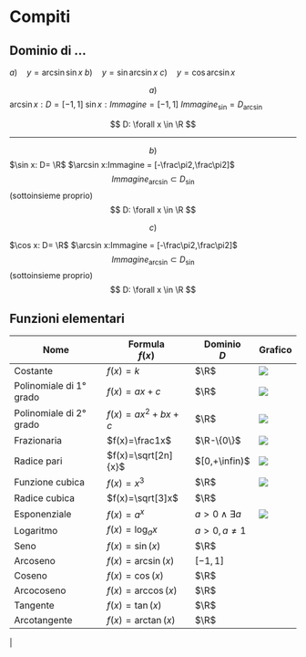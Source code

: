# Compiti
## Dominio di ...

$a) \quad y=\arcsin \sin x$
$b) \quad y=\sin \arcsin x$
$c) \quad y=\cos \arcsin x$

$$
a)
$$
$\arcsin x:D=[-1,1]$
$\sin x:Immagine = [-1,1]$
$Immagine_{\sin}=D_{\arcsin}$

$$
D: \forall x \in \R
$$

---

$$
b)
$$
$\sin x: D= \R$
$\arcsin x:Immagine = [-\frac\pi2,\frac\pi2]$
$$Immagine_{\arcsin} \subset D_{\sin}$$
(sottoinsieme proprio)
$$
D: \forall x \in \R
$$


$$
c)
$$


$\cos x: D= \R$
$\arcsin x:Immagine = [-\frac\pi2,\frac\pi2]$
$$Immagine_{\arcsin} \subset D_{\sin}$$
(sottoinsieme proprio)
$$
D: \forall x \in \R
$$


## Funzioni elementari

|Nome|Formula<br />$f(x)$|Dominio<br />$D$|Grafico|
|---|---|---|---|
|Costante|$f(x)=k$|$\R$|![](https://i.imgur.com/dRTeOpr.png)|
|Polinomiale di 1° grado|$f(x)=ax+c$|$\R$|![](https://i.imgur.com/R3k8qqj.png)|
|Polinomiale di 2° grado|$f(x)=ax^2+bx+c$|$\R$|![](https://i.imgur.com/7RBzSX0.png)|
|Frazionaria|$f(x)=\frac1x$|$\R-\{0\}$|![](https://i.imgur.com/jPrSavx.png)|
|Radice pari|$f(x)=\sqrt[2n]{x}$|$[0,+\infin)$|![](https://i.imgur.com/xUXSqLA.png)|
|Funzione cubica|$f(x)=x^3$|$\R$|![](https://i.imgur.com/g8Gbt0T.png)|
|Radice cubica|$f(x)=\sqrt[3]x$|$\R$||
|Esponenziale|$f(x)=a^x$|$a>0 \land \exists a$|![](https://i.imgur.com/kmOmZyR.png)|
|Logaritmo|$f(x)=\log_ax$|$a>0, a \neq 1$||
|Seno|$f(x)=\sin(x)$|$\R$||
|Arcoseno|$f(x)=\arcsin(x)$|$[-1,1]$||
|Coseno|$f(x)=\cos(x)$|$\R$||
|Arcocoseno|$f(x)=\arccos(x)$|$\R$||
|Tangente|$f(x)=\tan(x)$|$\R$||
|Arcotangente|$f(x)=\arctan(x)$|$\R$||
|
<!--stackedit_data:
eyJoaXN0b3J5IjpbMjA0MTg0NDgyNSwxODE1NTQwNDIzLC0xOT
Y3MTA2ODQwLC02OTk2MDE3MzcsNTczNjQyNTU2LC0xNzYzODYz
NDM5LC0xNTk4NzE3NDUwLC0xOTMzMDY1ODc5LDUxODQwNTI2Ny
w4NDc2NDg5OTQsNzI2NTEzNzI5LDE0MDU2NzE2OTVdfQ==
-->